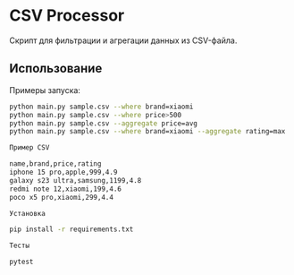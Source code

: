 # CSV Processor

Скрипт для фильтрации и агрегации данных из CSV-файла.

## Использование

Примеры запуска:

```bash
python main.py sample.csv --where brand=xiaomi
python main.py sample.csv --where price>500
python main.py sample.csv --aggregate price=avg
python main.py sample.csv --where brand=xiaomi --aggregate rating=max

Пример CSV

name,brand,price,rating
iphone 15 pro,apple,999,4.9
galaxy s23 ultra,samsung,1199,4.8
redmi note 12,xiaomi,199,4.6
poco x5 pro,xiaomi,299,4.4

Установка

pip install -r requirements.txt

Тесты

pytest
